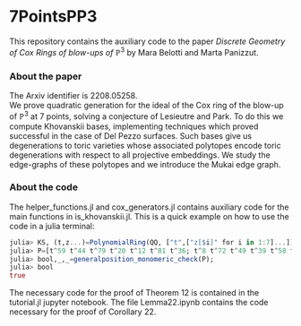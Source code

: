 # 7PointsPP3
This repository contains the auxiliary code to the paper *Discrete Geometry of Cox Rings of blow-ups of* $\mathbb{P}^3$ by Mara Belotti and Marta Panizzut.

### About the paper
The Arxiv identifier is 2208.05258.  
We prove quadratic generation for the ideal of the Cox ring of
the blow-up of $\mathbb{P}^3$ at 7 points, solving a conjecture of Lesieutre and Park. 
To do this we compute Khovanskii bases, implementing techniques which proved successful in the case of Del Pezzo surfaces. 
Such bases give us degenerations to toric varieties whose associated polytopes encode toric degenerations with respect to all projective embeddings. 
We study the edge-graphs of these polytopes and we introduce the Mukai edge graph.


### About the code
The helper_functions.jl and cox_generators.jl contains auxiliary code for the main functions in is_khovanskii.jl.
This is a quick example on how to use the code in a julia terminal:

```julia
julia> KS, (t,z...)=PolynomialRing(QQ, ["t",["z[$i]" for i in 1:7]...]);
julia> P=[t^59 t^44 t^79 t^20 t^12 t^81 t^36; t^8 t^72 t^49 t^39 t^58 t^23 t^64; t^44 t^58 t^12 t^52 t^57 t^49 t^51; t^25 t^23 t^60 t^72 t^45 t^51 t^6];
julia> bool,_,_=generalposition_monomeric_check(P);
julia> bool
true

```
The necessary code for the proof of Theorem 12 is contained in the tutorial.jl jupyter notebook. The file Lemma22.ipynb contains the code necessary for the proof of Corollary 22.
